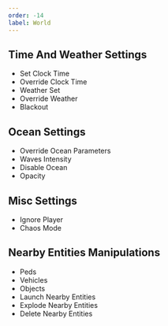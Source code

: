 ```yaml
---
order: -14
label: World
---
```


## Time And Weather Settings

* Set Clock Time
* Override Clock Time
* Weather Set
* Override Weather
* Blackout

## Ocean Settings

* Override Ocean Parameters
* Waves Intensity
* Disable Ocean
* Opacity

## Misc Settings

* Ignore Player
* Chaos Mode

## Nearby Entities Manipulations

* Peds
* Vehicles
* Objects
* Launch Nearby Entities
* Explode Nearby Entities
* Delete Nearby Entities